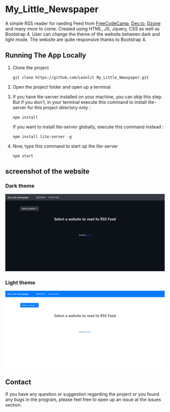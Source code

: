 # My_Little_Newspaper

A simple RSS reader for raeding Feed from [FreeCodeCamp](https://www.freecodecamp.org/), [Dev.to](https://dev.to/), [Dzone](https://dzone.com/) and many more to come. Created using HTML, JS, Jquery, CSS as well as Bootstrap 4. User can change the theme of the website between dark and light mode. The website are quite responsive thanks to Bootstrap 4.


## Running The App Locally

 1. Clone the project 
    ```
    git clone https://github.com/Leonlit My_Little_Newspaper.git
    ```
 2. Open the project folder and open up a terminal
 3. If you have lite-server installed on your machine, you can skip this step. But if you don't, in your terminal execute this command to install lite-server for this project directory only :
    ```
    npm install
    ```
    
    If you want to install lite-server globally, execute this command instead : 
    ```
    npm install lite-server -g
    ```

 4. Now, type this command to start up the lite-server

    ```
    npm start
    ```


## screenshot of the website

### Dark theme

![Dark theme of the website](https://github.com/Leonlit/My_Little_Newspaper/blob/master/img/homepage-dark.png?raw=true)

### Light theme

![Light theme of the website](https://github.com/Leonlit/My_Little_Newspaper/blob/master/img/homepage-light.png?raw=true)

## Contact
If you have any question or suggestion regarding the project or you found any bugs in the program, please feel free to open up an issue at the issues section.
